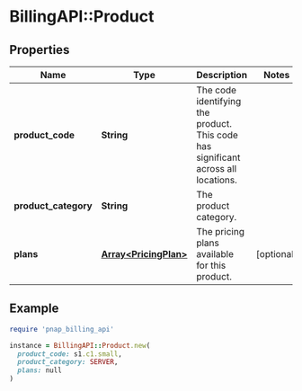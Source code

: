# BillingAPI::Product

## Properties

| Name | Type | Description | Notes |
| ---- | ---- | ----------- | ----- |
| **product_code** | **String** | The code identifying the product. This code has significant across all locations. |  |
| **product_category** | **String** | The product category. |  |
| **plans** | [**Array&lt;PricingPlan&gt;**](PricingPlan.md) | The pricing plans available for this product. | [optional] |

## Example

```ruby
require 'pnap_billing_api'

instance = BillingAPI::Product.new(
  product_code: s1.c1.small,
  product_category: SERVER,
  plans: null
)
```

